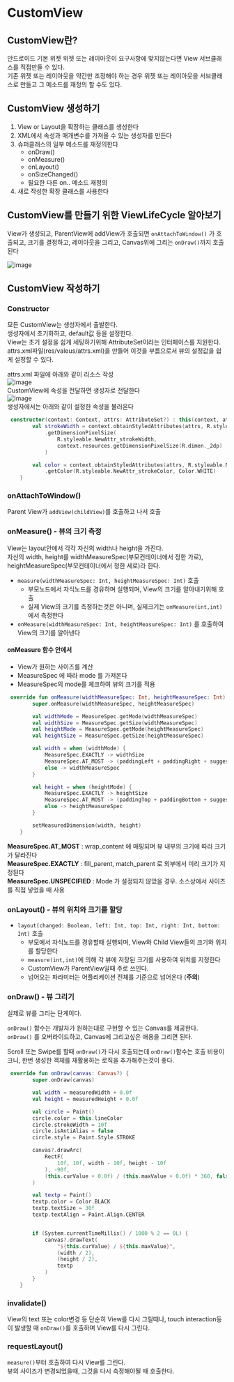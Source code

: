 # CustomView

## CustomView란?
안드로이드 기본 위젯 위젯 또는 레이아웃이 요구사항에 맞지않는다면 View 서브클래스를 직접만들 수 있다.  
기존 위젯 또는 레이아웃을 약간만 조정해야 하는 경우 위젯 또는 레이아웃을 서브클래스로 만들고 그 메소드를 재정의 할 수도 있다.

## CustomView 생성하기
1. View or Layout을 확장하는 클래스를 생성한다
2. XML에서 속성과 매개변수를 가져올 수 있는 생성자를 만든다
3. 슈퍼클래스의 일부 메소드를 재정의한다
    - onDraw()
    - onMeasure()
    - onLayout()
    - onSizeChanged()
    - 필요한 다른 on.. 메소드 재정의
4. 새로 작성한 확장 클래스를 사용한다


## CustomView를 만들기 위한 ViewLifeCycle 알아보기  
View가 생성되고, ParentView에 addView가 호출되면 `onAttachToWindow()` 가 호출되고, 크기를 결정하고, 레이아웃을 그리고, Canvas위에 그리는 `onDraw()`까지 호출된다  

![image](https://user-images.githubusercontent.com/39984656/120372413-20cd6b80-c352-11eb-89b1-b0c5cd654d69.png)


## CustomView 작성하기

### Constructor
모든 CustomView는 생성자에서 출발한다.  
생성자에서 초기화하고, default값 등을 설정한다.  
View는 초기 설정을 쉽게 세팅하기위해 AttributeSet이라는 인터페이스를 지원한다.  
attrs.xml파일(res/valeus/attrs.xml)을 만들어 이것을 부름으로서 뷰의 설정값을 쉽게 설정할 수 있다.  

attrs.xml 파일에 아래와 같이 리소스 작성  
![image](https://user-images.githubusercontent.com/39984656/120375570-eb2a8180-c355-11eb-96a0-7872b3c81c50.png)  
CustomView에 속성을 전달하면 생성자로 전달한다  
![image](https://user-images.githubusercontent.com/39984656/120375722-0f865e00-c356-11eb-916b-617e3d2e1f82.png)   
생성자에서는 아래와 같이 설정한 속성을 불러온다  
```kotlin
 constructor(context: Context, attrs: AttributeSet?) : this(context, attrs, 0){
        val strokeWidth = context.obtainStyledAttributes(attrs, R.styleable.NewAttr)
            .getDimensionPixelSize(
                R.styleable.NewAttr_strokeWidth,
                context.resources.getDimensionPixelSize(R.dimen._2dp)
            )

        val color = context.obtainStyledAttributes(attrs, R.styleable.NewAttr)
            .getColor(R.styleable.NewAttr_strokeColor, Color.WHITE)
    }
```

### onAttachToWindow() 
Parent View가 `addView(childView)`를 호출하고 나서 호출

### onMeasure() - 뷰의 크기 측정
View는 layout안에서 각각 자신의 width나 height을 가진다.  
자신의 width, height를 widthMeasureSpec(부모컨테이너에서 정한 가로), heightMeasureSpec(부모컨테이너에서 정한 세로)라 한다.

- `measure(widthMeasureSpec: Int, heightMeasureSpec: Int)` 호출
    - 부모노드에서 자식노드를 경유하며 실행되며, View의 크기를 알아내기위해 호출
    - 실제 View의 크기를 측정하는것은 아니며, 실제크기는 `onMeasure(int,int)`에서 측정한다
- `onMeasure(widthMeasureSpec: Int, heightMeasureSpec: Int)` 를 호출하여 View의 크기를 알아낸다

#### onMeasure 함수 안에서
- View가 원하는 사이즈를 계산
- MeasureSpec 에 따라 mode 를 가져온다
- MeasureSpec의 mode를 체크하여 뷰의 크기를 적용

```kotlin
 override fun onMeasure(widthMeasureSpec: Int, heightMeasureSpec: Int) {
        super.onMeasure(widthMeasureSpec, heightMeasureSpec)

        val widthMode = MeasureSpec.getMode(widthMeasureSpec)
        val widthSize = MeasureSpec.getSize(widthMeasureSpec)
        val heightMode = MeasureSpec.getMode(heightMeasureSpec)
        val heightSize = MeasureSpec.getSize(heightMeasureSpec)

        val width = when (widthMode) {
            MeasureSpec.EXACTLY -> widthSize
            MeasureSpec.AT_MOST -> (paddingLeft + paddingRight + suggestedMinimumWidth).coerceAtMost(widthSize)
            else -> widthMeasureSpec
        }

        val height = when (heightMode) {
            MeasureSpec.EXACTLY -> heightSize
            MeasureSpec.AT_MOST -> (paddingTop + paddingBottom + suggestedMinimumHeight).coerceAtMost(heightSize)
            else -> heightMeasureSpec
        }

        setMeasuredDimension(width, height)
    }
```

**MeasureSpec.AT_MOST** : wrap_content 에 매핑되며 뷰 내부의 크기에 따라 크기가 달라진다  
**MeasureSpec.EXACTLY** : fill_parent, match_parent 로 외부에서 미리 크기가 지정된다  
**MeasureSpec.UNSPECIFIED** : Mode 가 설정되지 않았을 경우. 소스상에서 사이즈를 직접 넣었을 때 사용  

### onLayout() - 뷰의 위치와 크기를 할당
- `layout(changed: Boolean, left: Int, top: Int, right: Int, bottom: Int)` 호출
    - 부모에서 자식노드를 경유할때 실행되며, View와 Child View들의 크기와 위치를 할당한다
    - `measure(int,int)`에 의해 각 뷰에 저장된 크기를 사용하여 위치를 지정한다
    - CustomView가 ParentView일때 주로 쓰인다.
    - 넘어오는 파라미터는 어플리케이션 전체를 기준으로 넘어온다 (**주의**)

### onDraw() - 뷰 그리기
실제로 뷰를 그리는 단계이다.  
  
`onDraw()` 함수는 개발자가 원하는대로 구현할 수 있는 Canvas를 제공한다.  
`onDraw()` 를 오버라이드하고, Canvas에 그리고싶은 애용을 그리면 된다.  
  
Scroll 또는 Swipe를 할때 `onDraw()`가 다시 호출되는데 
`onDraw()`함수는 호출 비용이 크니, 한번 생성한 객체를 재활용하는 로직을 추가해주는것이 좋다.  

```kotlin
 override fun onDraw(canvas: Canvas?) {
        super.onDraw(canvas)

        val width = measuredWidth + 0.0f
        val height = measuredHeight + 0.0f

        val circle = Paint()
        circle.color = this.lineColor
        circle.strokeWidth = 10f
        circle.isAntiAlias = false
        circle.style = Paint.Style.STROKE

        canvas?.drawArc(
            RectF(
                10f, 10f, width - 10f, height - 10f
            ), -90f,
            (this.curValue + 0.0f) / (this.maxValue + 0.0f) * 360, false, circle
        )

        val textp = Paint()
        textp.color = Color.BLACK
        textp.textSize = 30f
        textp.textAlign = Paint.Align.CENTER


        if (System.currentTimeMillis() / 1000 % 2 == 0L) {
            canvas?.drawText(
                "${this.curValue} / ${this.maxValue}",
                (width / 2),
                (height / 2),
                textp
            )
        }
    }
```

### invalidate()
View의 text 또는 color변경 등 단순히 View를 다시 그릴때나,
touch interaction등이 발생할 때 `onDraw()`를 호출하며 View를 다시 그린다.

### requestLayout()
`measure()`부터 호출하여 다시 View를 그린다.  
뷰의 사이즈가 변경되었을때, 그것을 다시 측정해야될 때 호출한다.